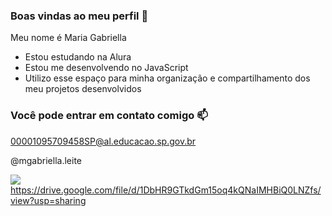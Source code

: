 ### Boas vindas ao meu perfil 🖤

Meu nome é Maria Gabriella 

- Estou estudando na Alura
- Estou me desenvolvendo no JavaScript
- Utilizo esse espaço para minha organização e compartilhamento dos meu projetos desenvolvidos

### Você pode entrar em contato comigo 📫

00001095709458SP@al.educacao.sp.gov.br

@mgabriella.leite


![](https://media1.tenor.com/m/_4xCiEhhoZsAAAAd/dog-smile.gif)
https://drive.google.com/file/d/1DbHR9GTkdGm15oq4kQNaIMHBiQ0LNZfs/view?usp=sharing



